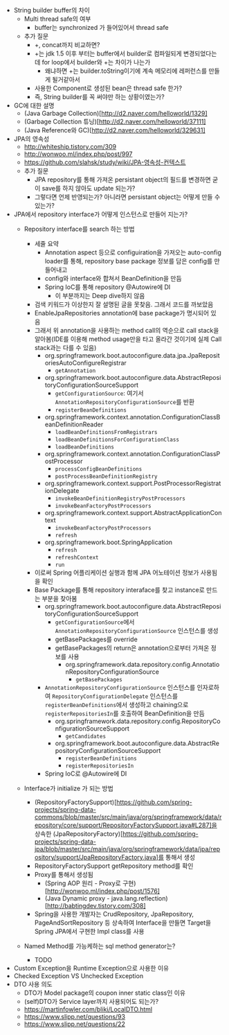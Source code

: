 - String builder buffer의 차이
    - Multi thread safe의 여부
        - buffer는 synchronized 가 들어있어서 thread safe
    - 추가 질문
        - +, concat까지 비교하면?
        - +는 jdk 1.5 이후 부터는 buffer에서 builder로 컴파일되게 변경되었다는데 for loop에서 builder와 +는 차이가 나는가
            - 왜냐하면 +는 builder.toString이기에 계속 메모리에 레퍼런스를 만들게 될거같아서
        - 사용한 Component로 생성된 bean은 thread safe 한가?
        - 즉, String builder를 꼭 써야만 하는 상황이였는가?
- GC에 대한 설명
    - (Java Garbage Collection)[http://d2.naver.com/helloworld/1329]
    - (Garbage Collection 튜닝)[http://d2.naver.com/helloworld/37111]
    - (Java Reference와 GC)[http://d2.naver.com/helloworld/329631]
- JPA의 영속성
    - http://whiteship.tistory.com/309
    - http://wonwoo.ml/index.php/post/997
    - https://github.com/slahsk/study/wiki/JPA-영속성-컨텍스트
    - 추가 질문
        - JPA repository를 통해 가져온 persistant object의 필드를 변경하면 굳이 save를 하지 않아도 update 되는가?
        - 그렇다면 언제 반영되는가? 아니라면 persistant object는 어떻게 만들 수 있는가?
- JPA에서 repository interface가 어떻게 인스턴스로 만들어 지는가?
    - Repository interface를 search 하는 방법 
        - 세줄 요약
            - Annotation aspect 등으로 configuiration을 가져오는 auto-config loader를 통해, repository base package 정보를 담은 config를 만들어내고
            - config와 interface와 합쳐서 BeanDefinition을 만듬
            - Spring IoC를 통해 repository @Autowire에 DI
                - 이 부분까지는 Deep dive하지 않음
        - 검색 키워드가 이상한지 잘 설명된 글을 못찾음. 그래서 코드를 까보았음
        - EnableJpaRepositories annotation에 base package가 명시되어 있음
        - 그래서 위 annotation을 사용하는 method call의 역순으로 call stack을 알아봄(IDE를 이용해 method usage만을 타고 올라간 것이기에 실제 Call stack과는 다를 수 있음)
            - org.springframework.boot.autoconfigure.data.jpa.JpaRepositoriesAutoConfigureRegistrar
                - `getAnnotation`
            - org.springframework.boot.autoconfigure.data.AbstractRepositoryConfigurationSourceSupport 
                - `getConfigurationSource`: 여기서 `AnnotationRepositoryConfigurationSource`를 반환
                - `registerBeanDefinitions`
            - org.springframework.context.annotation.ConfigurationClassBeanDefinitionReader
                - `loadBeanDefinitionsFromRegistrars`
                - `loadBeanDefinitionsForConfigurationClass`
                - `loadBeanDefinitions`
            - org.springframework.context.annotation.ConfigurationClassPostProcessor 
                - `processConfigBeanDefinitions`
                - `postProcessBeanDefinitionRegistry`
            - org.springframework.context.support.PostProcessorRegistrationDelegate 
                - `invokeBeanDefinitionRegistryPostProcessors`
                - `invokeBeanFactoryPostProcessors`
            - org.springframework.context.support.AbstractApplicationContext 
                - `invokeBeanFactoryPostProcessors`
                - `refresh`
            - org.springframework.boot.SpringApplication 
                - `refresh`
                - `refreshContext`
                - `run`
        - 이로써 Spring 어플리케이션 실행과 함께 JPA 어노테이션 정보가 사용됨을 확인
        - Base Package를 통해 repository interaface를 찾고 instance로 만드는 부분을 찾아봄
            - org.springframework.boot.autoconfigure.data.AbstractRepositoryConfigurationSourceSupport  
                - `getConfigurationSource`에서 `AnnotationRepositoryConfigurationSource` 인스턴스를 생성
                - getBasePackages를 override
                - getBasePackages의 return은 annotation으로부터 가져온 정보를 사용
                    - org.springframework.data.repository.config.AnnotationRepositoryConfigurationSource
                        - `getBasePackages`
            - `AnnotationRepositoryConfigurationSource` 인스턴스를 인자로하여 `RepositoryConfigurationDelegate` 인스턴스를 `registerBeanDefinitions`에서 생성하고 chaining으로 `registerRepositoriesIn`를 호출하여 BeanDefinition을 만듬
                - org.springframework.data.repository.config.RepositoryConfigurationSourceSupport
                    - `getCandidates`
                - org.springframework.boot.autoconfigure.data.AbstractRepositoryConfigurationSourceSupport  
                    - `registerBeanDefinitions`
                    - `registerRepositoriesIn`
            - Spring IoC로 @Autowire에 DI
        
    - Interface가 initialize 가 되는 방법
        - (RepositoryFactorySupport)[https://github.com/spring-projects/spring-data-commons/blob/master/src/main/java/org/springframework/data/repository/core/support/RepositoryFactorySupport.java#L287]을 상속한 (JpaRepositoryFactory)[https://github.com/spring-projects/spring-data-jpa/blob/master/src/main/java/org/springframework/data/jpa/repository/support/JpaRepositoryFactory.java]를 통해서 생성
        - RepositoryFactorySupport getRepository method를 확인
        - Proxy를 통해서 생성됨
            - (Spring AOP 원리 - Proxy로 구현)[http://wonwoo.ml/index.php/post/1576]
            - (Java Dynamic proxy - java.lang.reflection)[http://babtingdev.tistory.com/308]
        - Spring을 사용한 개발자는 CrudRepository, JpaRepository, PageAndSortRepository 등 상속하여 Interface을 만들면 Target을 Spring JPA에서 구현한 Impl class를 사용
    - Named Method를 가능케하는 sql method generator는?
        - TODO
- Custom Exception을 Runtime Exception으로 사용한 이유
- Checked Exception VS Unchecked Exception
- DTO 사용 의도
    - DTO가 Model package의 coupon inner static class인 이유
    - (self)DTO가 Service layer까지 사용되어도 되는가?
    - https://martinfowler.com/bliki/LocalDTO.html
    - https://www.slipp.net/questions/93
    - https://www.slipp.net/questions/22
    